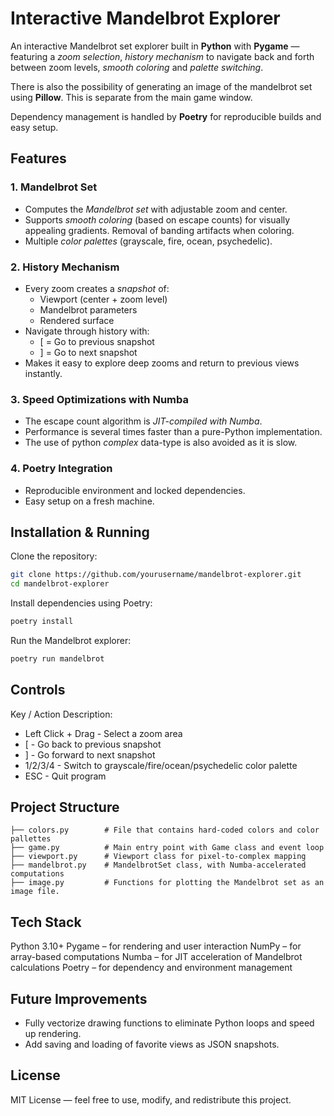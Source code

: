 # Interactive Mandelbrot Explorer
An interactive Mandelbrot set explorer built in **Python** with **Pygame** — featuring a *zoom selection*, *history mechanism* to navigate back and forth between zoom levels, *smooth coloring* and *palette switching*.

There is also the possibility of generating an image of the mandelbrot set using **Pillow**. This is separate from the main game window.

Dependency management is handled by **Poetry** for reproducible builds and easy setup.

## Features
### 1. Mandelbrot Set
- Computes the *Mandelbrot set* with adjustable zoom and center.
- Supports *smooth coloring* (based on escape counts) for visually appealing gradients. Removal of banding artifacts when coloring.
- Multiple *color palettes* (grayscale, fire, ocean, psychedelic).

### 2. History Mechanism
- Every zoom creates a *snapshot* of:
  - Viewport (center + zoom level)
  - Mandelbrot parameters
  - Rendered surface
- Navigate through history with:
  - [ = Go to previous snapshot  
  - ] = Go to next snapshot
- Makes it easy to explore deep zooms and return to previous views instantly.

### 3. Speed Optimizations with Numba
- The escape count algorithm is *JIT-compiled with Numba*.
- Performance is several times faster than a pure-Python implementation.
- The use of python *complex* data-type is also avoided as it is slow.

### 4. Poetry Integration
- Reproducible environment and locked dependencies.
- Easy setup on a fresh machine.

## Installation & Running
Clone the repository:
```bash
git clone https://github.com/yourusername/mandelbrot-explorer.git
cd mandelbrot-explorer
```

Install dependencies using Poetry:
```bash
poetry install
```

Run the Mandelbrot explorer:
```bash
poetry run mandelbrot
```

## Controls
Key / Action	Description:
- Left Click + Drag - Select a zoom area
- [	- Go back to previous snapshot
- ]	- Go forward to next snapshot
- 1/2/3/4 - Switch to grayscale/fire/ocean/psychedelic color palette
- ESC	- Quit program

## Project Structure
```
├── colors.py        # File that contains hard-coded colors and color pallettes
├── game.py          # Main entry point with Game class and event loop
├── viewport.py      # Viewport class for pixel-to-complex mapping
├── mandelbrot.py    # MandelbrotSet class, with Numba-accelerated computations
├── image.py         # Functions for plotting the Mandelbrot set as an image file.
```

## Tech Stack
Python 3.10+
Pygame – for rendering and user interaction
NumPy – for array-based computations
Numba – for JIT acceleration of Mandelbrot calculations
Poetry – for dependency and environment management


## Future Improvements
- Fully vectorize drawing functions to eliminate Python loops and speed up rendering.
- Add saving and loading of favorite views as JSON snapshots.

## License
MIT License — feel free to use, modify, and redistribute this project.
